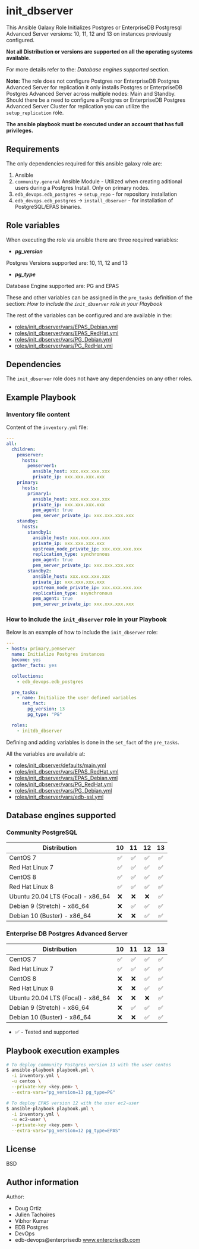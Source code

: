 # init_dbserver

This Ansible Galaxy Role Initializes Postgres or EnterpriseDB Postgresql
Advanced Server versions: 10, 11, 12 and 13 on instances previously configured.

**Not all Distribution or versions are supported on all the operating systems
available.**

For more details refer to the: *Database engines supported* section.

**Note:**
The role does not configure Postgres nor EnterpriseDB Postgres Advanced Server
for replication it only installs Postgres or EnterpriseDB Postgres Advanced
Server across multiple nodes: Main and Standby.
Should there be a need to configure a Postgres or EnterpriseDB Postgres
Advanced Server Cluster for replication you can utilize the `setup_replication`
role.

**The ansible playbook must be executed under an account that has full
privileges.**

## Requirements

The only dependencies required for this ansible galaxy role are:

  1. Ansible
  2. `community.general` Ansible Module - Utilized when creating aditional
     users during a Postgres Install. Only on primary nodes.
  3. `edb_devops.edb_postgres` -> `setup_repo` - for repository installation
  4. `edb_devops.edb_postgres` -> `install_dbserver` - for installation of
     PostgreSQL/EPAS binaries.

## Role variables

When executing the role via ansible there are three required variables:

  * ***pg_version***

  Postgres Versions supported are: 10, 11, 12 and 13

  * ***pg_type***

  Database Engine supported are: PG and EPAS

These and other variables can be assigned in the `pre_tasks` definition of the
section: *How to include the `init_dbserver` role in your Playbook*

The rest of the variables can be configured and are available in the:

  * [roles/init_dbserver/vars/EPAS_Debian.yml](./vars/EPAS_Debian.yml)
  * [roles/init_dbserver/vars/EPAS_RedHat.yml](./vars/EPAS_RedHat.yml)
  * [roles/init_dbserver/vars/PG_Debian.yml](./vars/PG_Debian.yml)
  * [roles/init_dbserver/vars/PG_RedHat.yml](./vars/PG_RedHat.yml)

## Dependencies

The `init_dbserver` role does not have any dependencies on any other roles.

## Example Playbook

### Inventory file content

Content of the `inventory.yml` file:

```yaml
---
all:
  children:
    pemserver:
      hosts:
        pemserver1:
          ansible_host: xxx.xxx.xxx.xxx
          private_ip: xxx.xxx.xxx.xxx
    primary:
      hosts:
        primary1:
          ansible_host: xxx.xxx.xxx.xxx
          private_ip: xxx.xxx.xxx.xxx
          pem_agent: true
          pem_server_private_ip: xxx.xxx.xxx.xxx
    standby:
      hosts:
        standby1:
          ansible_host: xxx.xxx.xxx.xxx
          private_ip: xxx.xxx.xxx.xxx
          upstream_node_private_ip: xxx.xxx.xxx.xxx
          replication_type: synchronous
          pem_agent: true
          pem_server_private_ip: xxx.xxx.xxx.xxx
        standby2:
          ansible_host: xxx.xxx.xxx.xxx
          private_ip: xxx.xxx.xxx.xxx
          upstream_node_private_ip: xxx.xxx.xxx.xxx
          replication_type: asynchronous
          pem_agent: true
          pem_server_private_ip: xxx.xxx.xxx.xxx
```

### How to include the `init_dbserver` role in your Playbook

Below is an example of how to include the `init_dbserver` role:

```yaml
---
- hosts: primary,pemserver
  name: Initialize Postgres instances
  become: yes
  gather_facts: yes

  collections:
    - edb_devops.edb_postgres

  pre_tasks:
    - name: Initialize the user defined variables
      set_fact:
        pg_version: 13
        pg_type: "PG"

  roles:
    - initdb_dbserver
```

Defining and adding variables is done in the `set_fact` of the `pre_tasks`.

All the variables are available at:

  * [roles/init_dbserver/defaults/main.yml](./defaults/main.yml)
  * [roles/init_dbserver/vars/EPAS_RedHat.yml](./vars/EPAS_RedHat.yml)
  * [roles/init_dbserver/vars/EPAS_Debian.yml](./vars/EPAS_Debian.yml)
  * [roles/init_dbserver/vars/PG_RedHat.yml](./vars/PG_RedHat.yml)
  * [roles/init_dbserver/vars/PG_Debian.yml](./vars/PG_Debian.yml)
  * [roles/init_dbserver/vars/edb-ssl.yml](./vars/edb-ssl.yml)

## Database engines supported

### Community PostgreSQL

| Distribution | 10 | 11 | 12 | 13 |
| ------------------------- |:--:|:--:|:--:|:--:|
| CentOS 7 | :white_check_mark:| :white_check_mark:| :white_check_mark:| :white_check_mark:|
| Red Hat Linux 7 | :white_check_mark:| :white_check_mark:| :white_check_mark:| :white_check_mark:|
| CentOS 8 | :white_check_mark:| :white_check_mark:| :white_check_mark:| :white_check_mark:|
| Red Hat Linux 8 | :white_check_mark:| :white_check_mark:| :white_check_mark:| :white_check_mark:|
| Ubuntu 20.04 LTS (Focal) - x86_64 | :x: | :x: | :x: |  :white_check_mark:|
| Debian 9 (Stretch) - x86_64 | :x: | :white_check_mark:| :white_check_mark:| :white_check_mark:|
| Debian 10 (Buster) - x86_64 | :x: | :x: | :white_check_mark:| :white_check_mark:| 

### Enterprise DB Postgres Advanced Server

| Distribution | 10 | 11 | 12 | 13 |
| ------------------------- |:--:|:--:|:--:|:--:|
| CentOS 7 | :white_check_mark:| :white_check_mark:| :white_check_mark:| :white_check_mark:|
| Red Hat Linux 7 | :white_check_mark:| :white_check_mark:| :white_check_mark:|  :white_check_mark:|
| CentOS 8 | :x:| :x:| :white_check_mark:| :white_check_mark:|
| Red Hat Linux 8 | :x:| :x:| :white_check_mark:| :white_check_mark:|
| Ubuntu 20.04 LTS (Focal) - x86_64 | :x:| :x: | :x: |  :white_check_mark:|
| Debian 9 (Stretch) - x86_64 | :x: | :white_check_mark:| :white_check_mark:| :white_check_mark:|
| Debian 10 (Buster) - x86_64 | :x: | :x: | :white_check_mark:| :white_check_mark:| 

- :white_check_mark: - Tested and supported

## Playbook execution examples

```bash
# To deploy community Postgres version 13 with the user centos
$ ansible-playbook playbook.yml \
  -i inventory.yml \
  -u centos \
  --private-key <key.pem> \
  --extra-vars="pg_version=13 pg_type=PG"
```
```bash
# To deploy EPAS version 12 with the user ec2-user
$ ansible-playbook playbook.yml \
  -i inventory.yml \
  -u ec2-user \
  --private-key <key.pem> \
  --extra-vars="pg_version=12 pg_type=EPAS"
```

## License

BSD

## Author information

Author:

  * Doug Ortiz
  * Julien Tachoires
  * Vibhor Kumar
  * EDB Postgres
  * DevOps
  * edb-devops@enterprisedb www.enterprisedb.com
